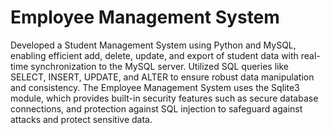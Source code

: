 # Employee Management System


Developed a Student Management System using Python and MySQL, enabling efficient add, delete, update, and export of student data with real-time
synchronization to the MySQL server.
Utilized SQL queries like SELECT, INSERT, UPDATE, and ALTER to ensure robust data manipulation and consistency.
The Employee Management System uses the Sqlite3 module, which provides built-in security features such as secure database connections, 
and protection against SQL injection to safeguard against attacks and protect sensitive data.
